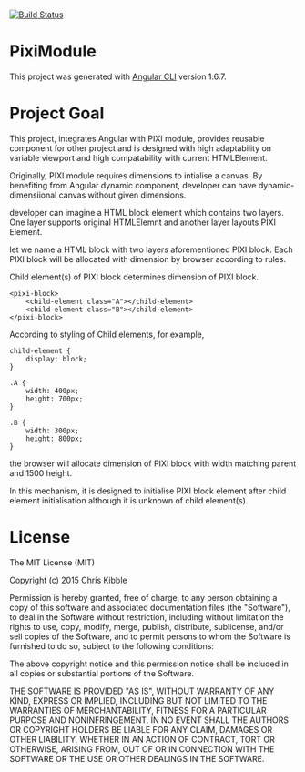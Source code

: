 #
[![Build Status](https://travis-ci.org/kclaw/piximodule.svg?branch=master)](https://travis-ci.org/kclaw/piximodule)

# PixiModule
This project was generated with [Angular CLI](https://github.com/angular/angular-cli) version 1.6.7.

# Project Goal

This project, integrates Angular with PIXI module, provides 
reusable component for other project and is designed with high  adaptability on variable viewport and high compatability with current HTMLElement.


Originally, PIXI module requires dimensions to intialise a canvas.
By benefiting from Angular dynamic component, developer can have dynamic-dimensiional canvas without given dimensions.

developer can imagine a HTML block element which contains two layers. One layer supports original HTMLElemnt and another layer layouts PIXI Element.

let we name a HTML block with two layers aforementioned PIXI block.
Each PIXI block will be allocated with dimension by browser according to rules.

Child element(s) of PIXI block determines dimension of PIXI block.
```
<pixi-block>
    <child-element class="A"></child-element>
    <child-element class="B"></child-element>
</pixi-block>
```

According to styling of Child elements, for example,

```
child-element {
    display: block;
}

.A {
    width: 400px;
    height: 700px;
}

.B {
    width: 300px;
    height: 800px;
}
```

the browser will allocate dimension of PIXI block with width matching parent and 1500 height.

In this mechanism, it is designed to initialise PIXI block element after child element initialisation although it is unknown of child element(s).


# License

The MIT License (MIT)

Copyright (c) 2015 Chris Kibble

Permission is hereby granted, free of charge, to any person obtaining a copy of this software and associated documentation files (the "Software"), to deal in the Software without restriction, including without limitation the rights to use, copy, modify, merge, publish, distribute, sublicense, and/or sell copies of the Software, and to permit persons to whom the Software is furnished to do so, subject to the following conditions:

The above copyright notice and this permission notice shall be included in all copies or substantial portions of the Software.

THE SOFTWARE IS PROVIDED "AS IS", WITHOUT WARRANTY OF ANY KIND, EXPRESS OR IMPLIED, INCLUDING BUT NOT LIMITED TO THE WARRANTIES OF MERCHANTABILITY, FITNESS FOR A PARTICULAR PURPOSE AND NONINFRINGEMENT. IN NO EVENT SHALL THE AUTHORS OR COPYRIGHT HOLDERS BE LIABLE FOR ANY CLAIM, DAMAGES OR OTHER LIABILITY, WHETHER IN AN ACTION OF CONTRACT, TORT OR OTHERWISE, ARISING FROM, OUT OF OR IN CONNECTION WITH THE SOFTWARE OR THE USE OR OTHER DEALINGS IN THE SOFTWARE.